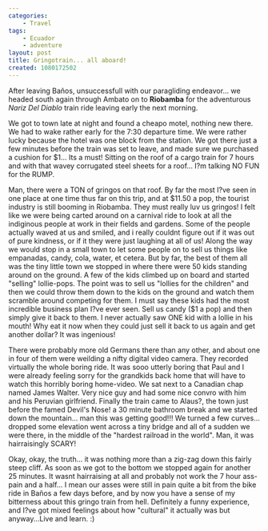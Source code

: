 ```yaml
---
categories:
    - Travel
tags:
    - Ecuador
    - adventure
layout: post
title: Gringotrain... all aboard!
created: 1080172502
---
```


After leaving Baños, unsuccessfull with our paragliding endeavor... we headed south again through Ambato on to **Riobamba** for the adventurous *Nariz Del Diablo* train ride leaving early the next morning.

<!--more-->

We got to town late at night and found a cheapo motel, nothing new there. We had to wake rather early for the 7:30 departure time. We were rather lucky because the hotel was one block from the station. We got there just a few minutes before the train was set to leave,  and made sure we purchased a cushion for $1... Its a must!  Sitting on the roof of a cargo train for 7 hours and with that wavey corrugated steel sheets for a roof... I?m talking NO FUN for the RUMP.

Man, there were a TON of gringos on that roof.  By far the most I?ve seen in one place at one time thus far on this trip, and at $11.50 a pop, the tourist industry is still booming in Riobamba. They must really luv us gringos! I felt like we were being carted around on a carnival ride to look at all the indiginous people at work in their fields and gardens.  Some of the people actually waved at us and smiled, and i really couldnt figure out if it was out of pure kindness, or if it they were just laughing at all of us! Along the way we would stop in a small town to let some people on to sell us things like empanadas, candy, cola, water, et cetera.  But by far, the best of them all was the tiny little town we stopped in where there were 50 kids standing around on the ground.  A few of the kids climbed up on board and started "selling" lollie-pops. The point was to sell us "lollies for the children" and then we could throw them down to the kids on the ground and watch them scramble around competing for them.  I must say these kids had the most incredible business plan I?ve ever seen.  Sell us candy ($1 a pop) and then simply give it back to them.  I never actually saw ONE kid with a lollie in his mouth!  Why eat it now when they could just sell it back to us again and get another dollar? It was ingenious!

There were probably more old Germans there than any other, and about one in four of them were weilding a nifty digital video camera.  They recorded virtually the whole boring ride.  It was sooo utterly boring that Paul and I were already feeling sorry for the grandkids back home that will have to watch this horribly boring home-video.  We sat next to a Canadian chap named James Walter.  Very nice guy and had some nice convro with him and his Peruvian girlfriend. Finally the train came to Alaus?, the town just before the famed Devil's Nose! a 30 minute bathroom break and we started down the mountain... man this was getting good!!!  We turned a few curves... dropped some elevation went across a tiny bridge and all of a sudden we were there, in the middle of the "hardest railroad in the world". Man, it was hairraisingly SCARY!

Okay, okay, the truth... it was nothing more than a zig-zag down this fairly steep cliff.  As soon as we got to the bottom we stopped again for another 25 minutes. It wasnt hairraising at all and probably not work the 7 hour ass-pain and a half... I mean our asses were still in pain quite a bit from the bike ride in Baños a few days before, and by now you have a sense of my bitterness about this gringo train from hell.  Definitely a funny experience, and I?ve got mixed feelings about how "cultural" it actually was but anyway...Live and learn. :)

